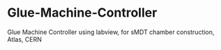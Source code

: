 # Glue-Machine-Controller
Glue Machine Controller using labview, for sMDT chamber construction, Atlas, CERN
